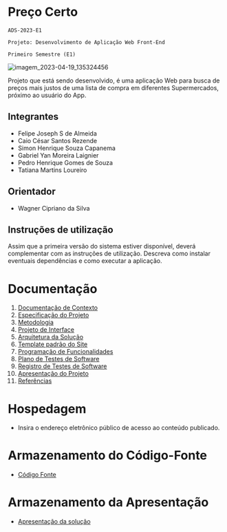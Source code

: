 # Preço Certo

`ADS-2023-E1`

`Projeto: Desenvolvimento de Aplicação Web Front-End`

`Primeiro Semestre (E1)`

![imagem_2023-04-19_135324456](https://user-images.githubusercontent.com/126032592/233145948-ffcda48c-cdbf-465b-b88a-8298a3082801.png)

Projeto que está sendo desenvolvido, é uma aplicação Web para busca de preços mais justos de uma lista de compra em diferentes Supermercados,
próximo ao usuário do App.

## Integrantes

* Felipe Joseph S de Almeida
* Caio César Santos Rezende
* Simon Henrique Souza Capanema
* Gabriel Yan Moreira Laignier
* Pedro Henrique Gomes de Souza
* Tatiana Martins Loureiro

## Orientador

* Wagner Cipriano da Silva

## Instruções de utilização

Assim que a primeira versão do sistema estiver disponível, deverá complementar com as instruções de utilização. Descreva como instalar eventuais dependências e como executar a aplicação.

# Documentação

<ol>
<li><a href="docs/01-Documentação de Contexto.md"> Documentação de Contexto</a></li>
<li><a href="docs/02-Especificação do Projeto.md"> Especificação do Projeto</a></li>
<li><a href="docs/03-Metodologia.md"> Metodologia</a></li>
<li><a href="docs/04-Projeto de Interface.md"> Projeto de Interface</a></li>
<li><a href="docs/05-Arquitetura da Solução.md"> Arquitetura da Solução</a></li>
<li><a href="docs/06-Template padrão do Site.md"> Template padrão do Site</a></li>
<li><a href="docs/07-Programação de Funcionalidades.md"> Programação de Funcionalidades</a></li>
<li><a href="docs/08-Plano de Testes de Software.md"> Plano de Testes de Software</a></li>
<li><a href="docs/09-Registro de Testes de Software.md"> Registro de Testes de Software</a></li>
<li><a href="docs/10-Apresentação do Projeto.md"> Apresentação do Projeto</a></li>
<li><a href="docs/11-Referências.md"> Referências</a></li>
</ol>

# Hospedagem

* Insira o endereço eletrônico público de acesso ao conteúdo publicado. 

# Armazenamento do Código-Fonte

* <a href="src/README.md">Código Fonte</a>

# Armazenamento da Apresentação

* <a href="presentation/README.md">Apresentação da solução</a>
